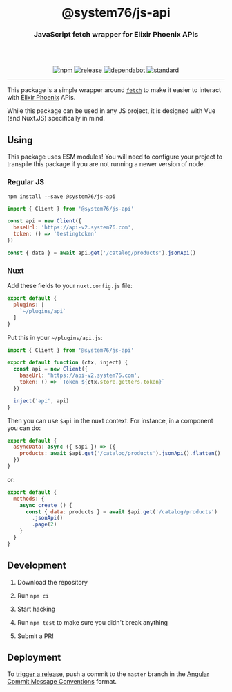 <div align="center">
  <h1>@system76/js-api</h1>
  <h3>JavaScript fetch wrapper for Elixir Phoenix APIs</h3>
  <br>
  <br>
</div>

<p align="center">
  <a href="https://www.npmjs.com/package/@system76/js-api/">
    <img src="https://img.shields.io/npm/v/@system76/js-api.svg" alt="npm">
  </a>

  <a href="https://github.com/system76/js-api/releases">
    <img src="https://img.shields.io/github/release-date/system76/js-api.svg" alt="release">
  </a>

  <a href="https://dependabot.com/">
    <img src="https://img.shields.io/badge/dependabot-configured-success.svg" alt="dependabot">
  </a>

  <a href="https://standardjs.com">
    <img src="https://img.shields.io/badge/code_style-standard-brightgreen.svg" alt="standard">
  </a>
</p>

---

This package is a simple wrapper around
[`fetch`](https://developer.mozilla.org/en-US/docs/Web/API/Fetch_API) to make it
easier to interact with [Elixir Phoenix](https://phoenixframework.org/) APIs.

While this package can be used in any JS project, it is designed with Vue (and
Nuxt.JS) specifically in mind.

## Using

This package uses ESM modules! You will need to configure your project to
transpile this package if you are not running a newer version of node.

### Regular JS

```
npm install --save @system76/js-api
```

```js
import { Client } from '@system76/js-api'

const api = new Client({
  baseUrl: 'https://api-v2.system76.com',
  token: () => 'testingtoken'
})

const { data } = await api.get('/catalog/products').jsonApi()
```

### Nuxt

Add these fields to your `nuxt.config.js` file:

```js
export default {
  plugins: [
    `~/plugins/api`
  ]
}
```

Put this in your `~/plugins/api.js`:

```js
import { Client } from '@system76/js-api'

export default function (ctx, inject) {
  const api = new Client({
    baseUrl: 'https://api-v2.system76.com',
    token: () => `Token ${ctx.store.getters.token}`
  })

  inject('api', api)
}
```

Then you can use `$api` in the nuxt context. For instance, in a component you
can do:

```js
export default {
  asyncData: async ({ $api }) => ({
    products: await $api.get('/catalog/products').jsonApi().flatten()
  })
}
```

or:

```js
export default {
  methods: {
    async create () {
      const { data: products } = await $api.get('/catalog/products')
        .jsonApi()
        .page(2)
    }
  }
}
```

## Development

1) Download the repository

2) Run `npm ci`

3) Start hacking

4) Run `npm test` to make sure you didn't break anything

5) Submit a PR!

## Deployment

To [trigger a release](https://semantic-release.gitbook.io/semantic-release/#triggering-a-release),
push a commit to the `master` branch in the
[Angular Commit Message Conventions](https://github.com/angular/angular.js/blob/master/DEVELOPERS.md#-git-commit-guidelines)
format.
